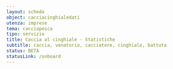 ```yaml
---
layout: scheda
object: cacciacinghialedati
utenza: imprese
tema: cacciapesca
tipo: servizio
title: Caccia al cinghiale - Statistiche
subtitle: caccia, venatorio, cacciatore, cinghiale, battuta
status: BETA
statusLink: /onboard
---
```

